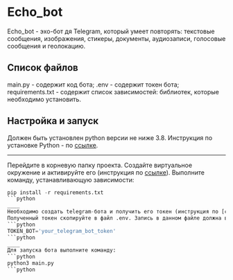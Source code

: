 # Echo_bot
Echo_bot - эхо-бот дя Telegram, который умеет повторять: текстовые сообщения, изображения, стикеры, документы, аудиозаписи, голосовые сообщения и геолокацию.

## Список файлов
main.py - содержит код бота;
.env - содержит токен бота;
requirements.txt - содержит список зависимостей: библиотек, которые необходимо установить.

## Настройка и запуск
Должен быть устaновлен python версии не ниже 3.8. Инструкция по установке Python - по [ссылке](https://python-scripts.com/install-python-windows).
____
Перейдите в корневую папку проекта. Создайте виртуальное окружение и активируйте его (инструкция по [ссылке](https://python-scripts.com/virtualenv)). 
Выполните команду, устанавливающую зависимости:
```python
pip install -r requirements.txt
```python
____
Необходимо создать telegram-бота и получить его токен (инструкция по [ссылке](https://tlgrm.ru/docs/bots)).
Полученный токен скопируйте в файл .env. Запись в данном файле должна выглядеть следующим образом:
```python
TOKEN_BOT='your_telegram_bot_token'
```python
____
Для запуска бота выполните команду:
```python
python3 main.py
```python
